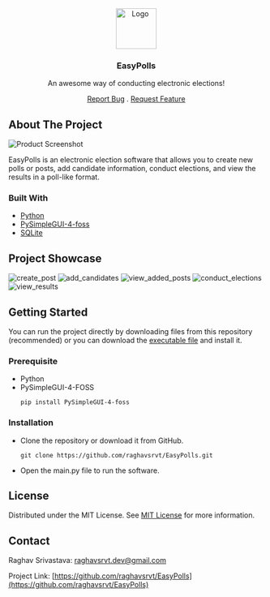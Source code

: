 <div align="center">
<a href="https://github.com/ShaanCoding/ReadME-Generator">
<img src="https://github.com/raghavsrvt/EasyPolls/assets/117651088/7c00a2bb-3e56-46e6-b66c-1c50f9141f79" alt="Logo" width="80" height="80">
</a>
<h3 align="center">EasyPolls</h3>
<p align="center">
An awesome way of conducting electronic elections!
<br/>
  
<a href="https://github.com/raghavsrvt/EasyPolls/issues/new?labels=bug&template=bug-report---.md">Report Bug</a> . 
<a href="https://github.com/raghavsrvt/EasyPolls/issues/new?labels=enhancement&template=feature-request---.md">Request Feature</a>
</p>
</div>

 ## About The Project

![Product Screenshot](https://github.com/user-attachments/assets/96faa036-4ee9-4795-ac63-07608892fc71)


EasyPolls is an electronic election software that allows you to create new polls or posts, add candidate information, conduct elections, and view the results in a poll-like format.

 ### Built With
- [Python](https://www.python.org/)
- [PySimpleGUI-4-foss](https://github.com/andor-pierdelacabeza/PySimpleGUI-4-foss)
- [SQLite](https://sqlite.org/)

## Project Showcase
![create_post](https://github.com/user-attachments/assets/03e37ffa-7fc7-4af4-9e41-657f7bfb51cf)
![add_candidates](https://github.com/user-attachments/assets/993f24fe-8810-472f-b463-0b507fd2706b)
![view_added_posts](https://github.com/user-attachments/assets/3ea64f6d-6730-47dc-829b-caaf95031831)
![conduct_elections](https://github.com/user-attachments/assets/6f5b9e25-6e49-4ab8-bb68-c6915b7b9366)
![view_results](https://github.com/user-attachments/assets/52f49779-0edd-4a0a-87e1-ab9159c3a62f)


 ## Getting Started
You can run the project directly by downloading files from this repository (recommended) or you can download the <a href='https://github.com/raghavsrvt/EasyPolls/blob/main/easypolls_setup.exe'>executable file</a> and install it.

### Prerequisite

- Python
- PySimpleGUI-4-FOSS
  ```
  pip install PySimpleGUI-4-foss
  ```
### Installation
- Clone the repository or download it from GitHub.
  
  ```
  git clone https://github.com/raghavsrvt/EasyPolls.git
  ```
- Open the main.py file to run the software.

 ## License

Distributed under the MIT License. See [MIT License](https://opensource.org/licenses/MIT) for more information.
 ## Contact

Raghav Srivastava: <a href='mailto:raghavsrvt.dev@gmail.com'>raghavsrvt.dev@gmail.com</a>

Project Link: [https://github.com/raghavsrvt/EasyPolls](https://github.com/raghavsrvt/EasyPolls)